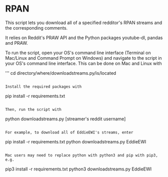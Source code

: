 # RPAN
This script lets you download all of a specified redditor's RPAN streams and the corresponding comments.

It relies on Reddit's PRAW API and the Python packages youtube-dl, pandas and PRAW.

To run the script, open your OS's command line interface (Terminal on Mac/Linux and Command Prompt on Windows) and navigate to the script in your OS's command line interface. This can be done on Mac and Linux with 

'''
cd directory/where/downloadstreams.py/is/located
```

Install the required packages with

```
pip install -r requirements.txt
```

Then, run the script with

```
python downloadstreams.py [streamer's reddit username]
```

For example, to download all of EddieEWI's streams, enter

```
pip install -r requirements.txt
python downloadstreams.py EddieEWI
```

Mac users may need to replace python with python3 and pip with pip3, e.g.

```
pip3 install -r requirements.txt
python3 downloadstreams.py EddieEWI
```
